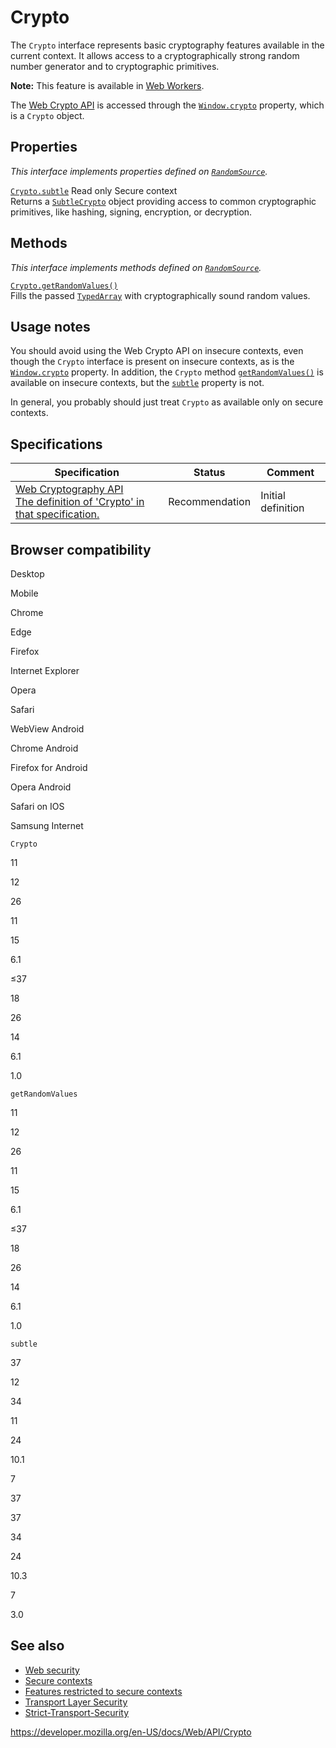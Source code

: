 # Crypto

The `Crypto` interface represents basic cryptography features available in the current context. It allows access to a cryptographically strong random number generator and to cryptographic primitives.

**Note:** This feature is available in [Web Workers](web_workers_api).

The [Web Crypto API](web_crypto_api) is accessed through the [`Window.crypto`](window/crypto) property, which is a `Crypto` object.

## Properties

_This interface implements properties defined on [`RandomSource`](crypto/getrandomvalues)._

[`Crypto.subtle`](crypto/subtle) <span class="badge inline readonly">Read only </span> <span class="notecard inline secure">Secure context</span>  
Returns a [`SubtleCrypto`](subtlecrypto) object providing access to common cryptographic primitives, like hashing, signing, encryption, or decryption.

## Methods

_This interface implements methods defined on [`RandomSource`](crypto/getrandomvalues)._

[`Crypto.getRandomValues()`](crypto/getrandomvalues)  
Fills the passed [`TypedArray`](https://developer.mozilla.org/en-US/docs/Web/JavaScript/Reference/Global_Objects/TypedArray) with cryptographically sound random values.

## Usage notes

You should avoid using the Web Crypto API on insecure contexts, even though the `Crypto` interface is present on insecure contexts, as is the [`Window.crypto`](window/crypto) property. In addition, the `Crypto` method [`getRandomValues()`](crypto/getrandomvalues) is available on insecure contexts, but the [`subtle`](crypto/subtle) property is not.

In general, you probably should just treat `Crypto` as available only on secure contexts.

## Specifications

<table><thead><tr class="header"><th>Specification</th><th>Status</th><th>Comment</th></tr></thead><tbody><tr class="odd"><td><a href="https://www.w3.org/TR/WebCryptoAPI/#crypto-interface">Web Cryptography API<br />
<span class="small">The definition of 'Crypto' in that specification.</span></a></td><td><span class="spec-rec">Recommendation</span></td><td>Initial definition</td></tr></tbody></table>

## Browser compatibility

Desktop

Mobile

Chrome

Edge

Firefox

Internet Explorer

Opera

Safari

WebView Android

Chrome Android

Firefox for Android

Opera Android

Safari on IOS

Samsung Internet

`Crypto`

11

12

26

11

15

6.1

≤37

18

26

14

6.1

1.0

`getRandomValues`

11

12

26

11

15

6.1

≤37

18

26

14

6.1

1.0

`subtle`

37

12

34

11

24

10.1

7

37

37

34

24

10.3

7

3.0

## See also

- [Web security](https://developer.mozilla.org/en-US/docs/Web/Security)
- [Secure contexts](https://developer.mozilla.org/en-US/docs/Web/Security/Secure_Contexts)
- [Features restricted to secure contexts](https://developer.mozilla.org/en-US/docs/Web/Security/Secure_Contexts/features_restricted_to_secure_contexts)
- [Transport Layer Security](https://developer.mozilla.org/en-US/docs/Web/Security/Transport_Layer_Security)
- [Strict-Transport-Security](https://developer.mozilla.org/en-US/docs/Web/HTTP/Headers/Strict-Transport-Security)

<a href="https://developer.mozilla.org/en-US/docs/Web/API/Crypto" class="_attribution-link">https://developer.mozilla.org/en-US/docs/Web/API/Crypto</a>

